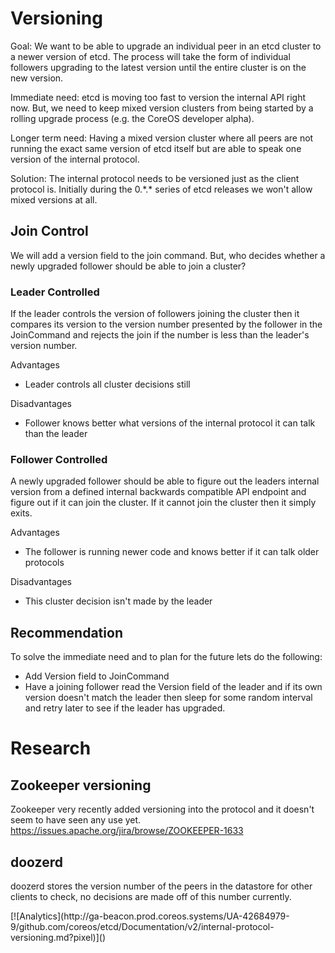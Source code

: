 # Versioning

Goal: We want to be able to upgrade an individual peer in an etcd cluster to a newer version of etcd.
The process will take the form of individual followers upgrading to the latest version until the entire cluster is on the new version.

Immediate need: etcd is moving too fast to version the internal API right now.
But, we need to keep mixed version clusters from being started by a rolling upgrade process (e.g. the CoreOS developer alpha).

Longer term need: Having a mixed version cluster where all peers are not running the exact same version of etcd itself but are able to speak one version of the internal protocol.

Solution: The internal protocol needs to be versioned just as the client protocol is.
Initially during the 0.\*.\* series of etcd releases we won't allow mixed versions at all.

## Join Control

We will add a version field to the join command.
But, who decides whether a newly upgraded follower should be able to join a cluster?

### Leader Controlled

If the leader controls the version of followers joining the cluster then it compares its version to the version number presented by the follower in the JoinCommand and rejects the join if the number is less than the leader's version number.

Advantages

- Leader controls all cluster decisions still

Disadvantages

- Follower knows better what versions of the internal protocol it can talk than the leader


### Follower Controlled

A newly upgraded follower should be able to figure out the leaders internal version from a defined internal backwards compatible API endpoint and figure out if it can join the cluster.
If it cannot join the cluster then it simply exits.

Advantages

- The follower is running newer code and knows better if it can talk older protocols

Disadvantages

- This cluster decision isn't made by the leader

## Recommendation

To solve the immediate need and to plan for the future lets do the following:

- Add Version field to JoinCommand
- Have a joining follower read the Version field of the leader and if its own version doesn't match the leader then sleep for some random interval and retry later to see if the leader has upgraded.

# Research

## Zookeeper versioning

Zookeeper very recently added versioning into the protocol and it doesn't seem to have seen any use yet.
https://issues.apache.org/jira/browse/ZOOKEEPER-1633

## doozerd

doozerd stores the version number of the peers in the datastore for other clients to check, no decisions are made off of this number currently.

<!-- BEGIN ANALYTICS --> [![Analytics](http://ga-beacon.prod.coreos.systems/UA-42684979-9/github.com/coreos/etcd/Documentation/v2/internal-protocol-versioning.md?pixel)]() <!-- END ANALYTICS -->
